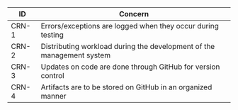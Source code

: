 | ID    | Concern                                                               |
|-------|-----------------------------------------------------------------------|
| CRN-1 | Errors/exceptions are logged when they occur during testing           |
| CRN-2 | Distributing workload during the development of the management system |
| CRN-3 | Updates on code are done through GitHub for version control           |
| CRN-4 | Artifacts are to be stored on GitHub in an organized manner           |
